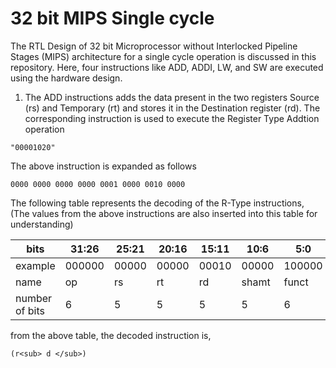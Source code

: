 # 32 bit MIPS Single cycle
The RTL Design of 32 bit Microprocessor without Interlocked Pipeline Stages (MIPS) architecture for a single cycle operation is discussed in this repository. Here, four instructions like ADD, ADDI, LW, and SW are executed using the hardware design.

1. The ADD instructions adds the data present in the two registers Source (rs) and Temporary (rt) and stores it in the Destination register (rd).
The corresponding instruction is used to execute the Register Type Addtion operation
```
"00001020"
```
The above instruction is expanded as follows
```
0000 0000 0000 0000 0001 0000 0010 0000
```
The following table represents the decoding of the R-Type instructions, (The values from the above instructions are also inserted into this table for understanding)

| bits | 31:26 | 25:21 | 20:16 | 15:11 | 10:6 | 5:0 |
| ------------- | ------------- |  ------------- |  ------------- |  ------------- |  ------------- |  ------------- |
| example | 000000 | 00000 | 00000 | 00010 | 00000 | 100000 |
| name | op | rs | rt | rd | shamt | funct |
| number of bits  | 6 | 5 | 5 | 5| 5 | 6|

from the above table, the decoded instruction is,
```
(r<sub> d </sub>)
